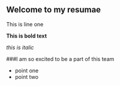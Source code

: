 ## Welcome to my resumae 

This is line one 

**This is bold text**

*this is italic*

###I am so excited to be a part of this team

* point one 
* point two
